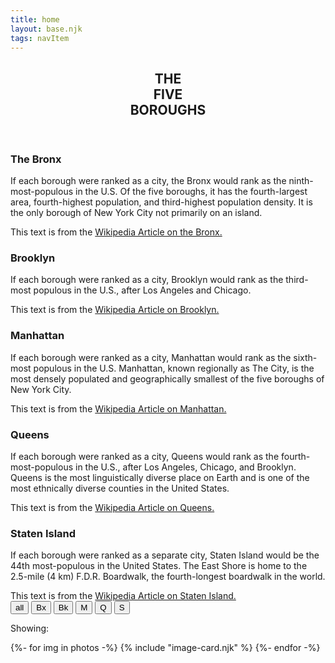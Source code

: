 ```yaml
---
title: home
layout: base.njk
tags: navItem
---
```


<section class="intro">
  <header>
    <h2>THE <br>FIVE <br> BOROUGHS</h2>
  </header>
  <div class="accordions">
    <div class="accordion">
      <div class="accordion-header">
        <h3>The Bronx</h3>
      </div>
      <div class="accordion-item">
      <p>If each borough were ranked as a city, the Bronx would rank as the ninth-most-populous in the U.S. Of the five boroughs, it has the fourth-largest area, fourth-highest population, and third-highest population density. It is the only borough of New York City not primarily on an island.</p>
      <footer>This text is from the <a href="https://en.wikipedia.org/wiki/The_Bronx">Wikipedia Article on the Bronx.</a></footer>
      </div>
    </div>
    <div class="accordion">
      <div class="accordion-header">
        <h3>Brooklyn</h3>
      </div>
      <div class="accordion-item">
      <p>If each borough were ranked as a city, Brooklyn would rank as the third-most populous in the U.S., after Los Angeles and Chicago.</p>
      <footer>This text is from the <a href="https://en.wikipedia.org/wiki/Brooklyn">Wikipedia Article on Brooklyn.</a></footer>
      </div>
    </div>
    <div class="accordion">
      <div class="accordion-header">
        <h3>Manhattan</h3>
      </div>
      <div class="accordion-item">
      <p>If each borough were ranked as a city, Manhattan would rank as the sixth-most populous in the U.S. Manhattan, known regionally as The City, is the most densely populated and geographically smallest of the five boroughs of New York City.</p>
      <footer>This text is from the <a href="https://en.wikipedia.org/wiki/Manhattan">Wikipedia Article on Manhattan.  </a></footer>
      </div>
    </div>
    <div class="accordion">
      <div class="accordion-header">
        <h3>Queens</h3>
      </div>
      <div class="accordion-item">
      <p>If each borough were ranked as a city, Queens would rank as the fourth-most-populous in the U.S., after Los Angeles, Chicago, and Brooklyn.  Queens is the most linguistically diverse place on Earth and is one of the most ethnically diverse counties in the United States.</p>
      <footer>This text is from the <a href="https://en.wikipedia.org/wiki/Queens">Wikipedia Article on Queens.  </a></footer>
      </div>
    </div>
    <div class="accordion">
      <div class="accordion-header">
        <h3>Staten Island</h3>
      </div>
      <div class="accordion-item">
      <p>If each borough were ranked as a separate city, Staten Island would be the 44th most-populous in the United States. The East Shore is home to the 2.5-mile (4 km) F.D.R. Boardwalk, the fourth-longest boardwalk in the world.</p>
      <footer>This text is from the <a href="https://en.wikipedia.org/wiki/Staten_Island">Wikipedia Article on Staten Island.  </a></footer>
      </div>
    </div>
  </div>
</section>

<section class="filterable">
  <div class="filters">
    <button class="button active" data-type="all">all</button>
    <button class="button" data-type="Bronx">Bx</button>
    <button class="button" data-type="Brooklyn">Bk</button>
    <button class="button" data-type="Manhattan">M</button>
    <button class="button" data-type="Queens">Q</button>
    <button class="button" data-type="Staten Island">S</button>
  </div>
  <div class="showing">
    <p>Showing: <span id="show-text"></span></p>
  </div>

<div class="cards">
{%- for img in photos -%}
  {% include "image-card.njk" %}
{%- endfor -%}

</div>
</section>